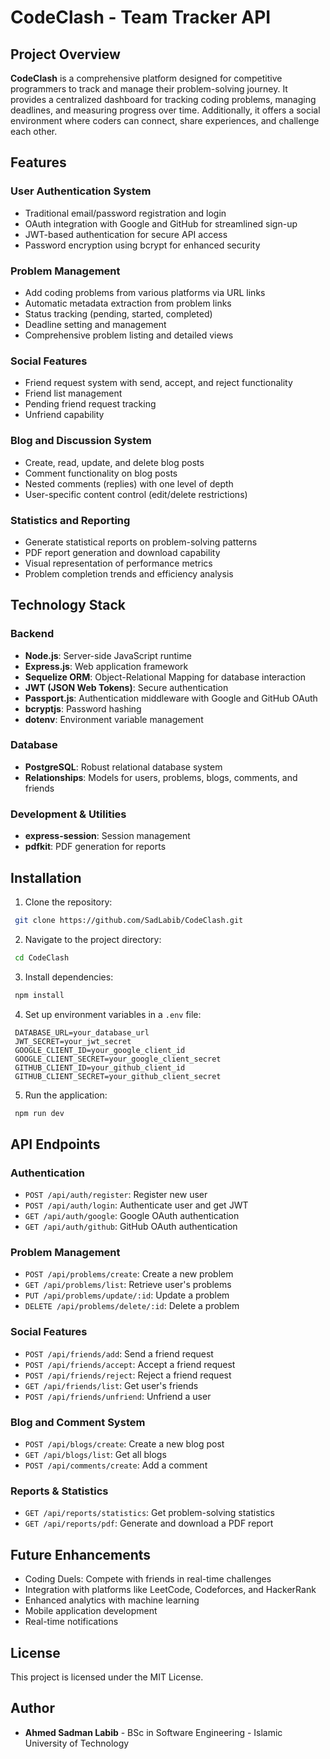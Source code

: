 # CodeClash - Team Tracker API



## Project Overview

**CodeClash** is a comprehensive platform designed for competitive programmers to track and manage their problem-solving journey. It provides a centralized dashboard for tracking coding problems, managing deadlines, and measuring progress over time. Additionally, it offers a social environment where coders can connect, share experiences, and challenge each other.

## Features

### User Authentication System
- Traditional email/password registration and login
- OAuth integration with Google and GitHub for streamlined sign-up
- JWT-based authentication for secure API access
- Password encryption using bcrypt for enhanced security

### Problem Management
- Add coding problems from various platforms via URL links
- Automatic metadata extraction from problem links
- Status tracking (pending, started, completed)
- Deadline setting and management
- Comprehensive problem listing and detailed views

### Social Features
- Friend request system with send, accept, and reject functionality
- Friend list management
- Pending friend request tracking
- Unfriend capability

### Blog and Discussion System
- Create, read, update, and delete blog posts
- Comment functionality on blog posts
- Nested comments (replies) with one level of depth
- User-specific content control (edit/delete restrictions)

### Statistics and Reporting
- Generate statistical reports on problem-solving patterns
- PDF report generation and download capability
- Visual representation of performance metrics
- Problem completion trends and efficiency analysis

## Technology Stack

### Backend
- **Node.js**: Server-side JavaScript runtime
- **Express.js**: Web application framework
- **Sequelize ORM**: Object-Relational Mapping for database interaction
- **JWT (JSON Web Tokens)**: Secure authentication
- **Passport.js**: Authentication middleware with Google and GitHub OAuth
- **bcryptjs**: Password hashing
- **dotenv**: Environment variable management

### Database
- **PostgreSQL**: Robust relational database system
- **Relationships**: Models for users, problems, blogs, comments, and friends

### Development & Utilities
- **express-session**: Session management
- **pdfkit**: PDF generation for reports

## Installation

1. Clone the repository:
```bash
 git clone https://github.com/SadLabib/CodeClash.git
```

2. Navigate to the project directory:
```bash
 cd CodeClash
```

3. Install dependencies:
```bash
 npm install
```

4. Set up environment variables in a `.env` file:
```
 DATABASE_URL=your_database_url
 JWT_SECRET=your_jwt_secret
 GOOGLE_CLIENT_ID=your_google_client_id
 GOOGLE_CLIENT_SECRET=your_google_client_secret
 GITHUB_CLIENT_ID=your_github_client_id
 GITHUB_CLIENT_SECRET=your_github_client_secret
```

5. Run the application:
```bash
 npm run dev
```

## API Endpoints

### Authentication
- `POST /api/auth/register`: Register new user
- `POST /api/auth/login`: Authenticate user and get JWT
- `GET /api/auth/google`: Google OAuth authentication
- `GET /api/auth/github`: GitHub OAuth authentication

### Problem Management
- `POST /api/problems/create`: Create a new problem
- `GET /api/problems/list`: Retrieve user's problems
- `PUT /api/problems/update/:id`: Update a problem
- `DELETE /api/problems/delete/:id`: Delete a problem

### Social Features
- `POST /api/friends/add`: Send a friend request
- `POST /api/friends/accept`: Accept a friend request
- `POST /api/friends/reject`: Reject a friend request
- `GET /api/friends/list`: Get user's friends
- `POST /api/friends/unfriend`: Unfriend a user

### Blog and Comment System
- `POST /api/blogs/create`: Create a new blog post
- `GET /api/blogs/list`: Get all blogs
- `POST /api/comments/create`: Add a comment

### Reports & Statistics
- `GET /api/reports/statistics`: Get problem-solving statistics
- `GET /api/reports/pdf`: Generate and download a PDF report

## Future Enhancements
- Coding Duels: Compete with friends in real-time challenges
- Integration with platforms like LeetCode, Codeforces, and HackerRank
- Enhanced analytics with machine learning
- Mobile application development
- Real-time notifications

## License
This project is licensed under the MIT License.

## Author
- **Ahmed Sadman Labib** - BSc in Software Engineering - Islamic University of Technology
